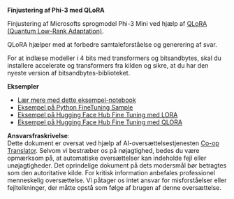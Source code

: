 <!--
CO_OP_TRANSLATOR_METADATA:
{
  "original_hash": "54b6b824568d4decb574b9e117c4f5f7",
  "translation_date": "2025-05-09T21:52:30+00:00",
  "source_file": "md/03.FineTuning/FineTuning_Qlora.md",
  "language_code": "da"
}
-->
**Finjustering af Phi-3 med QLoRA**

Finjustering af Microsofts sprogmodel Phi-3 Mini ved hjælp af [QLoRA (Quantum Low-Rank Adaptation)](https://github.com/artidoro/qlora).

QLoRA hjælper med at forbedre samtaleforståelse og generering af svar.

For at indlæse modeller i 4 bits med transformers og bitsandbytes, skal du installere accelerate og transformers fra kilden og sikre, at du har den nyeste version af bitsandbytes-biblioteket.

**Eksempler**
- [Lær mere med dette eksempel-notebook](../../../../code/03.Finetuning/Phi_3_Inference_Finetuning.ipynb)
- [Eksempel på Python FineTuning Sample](../../../../code/03.Finetuning/FineTrainingScript.py)
- [Eksempel på Hugging Face Hub Fine Tuning med LORA](../../../../code/03.Finetuning/Phi-3-finetune-lora-python.ipynb)
- [Eksempel på Hugging Face Hub Fine Tuning med QLORA](../../../../code/03.Finetuning/Phi-3-finetune-qlora-python.ipynb)

**Ansvarsfraskrivelse**:  
Dette dokument er oversat ved hjælp af AI-oversættelsestjenesten [Co-op Translator](https://github.com/Azure/co-op-translator). Selvom vi bestræber os på nøjagtighed, bedes du være opmærksom på, at automatiske oversættelser kan indeholde fejl eller unøjagtigheder. Det oprindelige dokument på dets modersmål bør betragtes som den autoritative kilde. For kritisk information anbefales professionel menneskelig oversættelse. Vi påtager os intet ansvar for misforståelser eller fejltolkninger, der måtte opstå som følge af brugen af denne oversættelse.